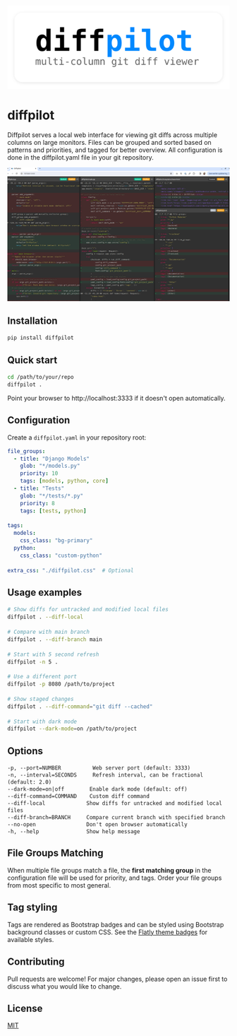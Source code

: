 ![diffpilot](assets/logo.svg)

# diffpilot

Diffpilot serves a local web interface for viewing git diffs across multiple columns on large monitors. Files can be grouped and sorted based on patterns and priorities, and tagged for better overview. All configuration is done in the diffpilot.yaml file in your git repository.

![screenshot](assets/screenshot.png)

## Installation

```bash
pip install diffpilot
```

## Quick start

```bash
cd /path/to/your/repo
diffpilot .
```

Point your browser to http://localhost:3333 if it doesn't open automatically.

## Configuration

Create a `diffpilot.yaml` in your repository root:

```yaml
file_groups:
  - title: "Django Models"
    glob: "*/models.py"
    priority: 10
    tags: [models, python, core]
  - title: "Tests"
    glob: "*/tests/*.py"
    priority: 8
    tags: [tests, python]

tags:
  models:
    css_class: "bg-primary"
  python:
    css_class: "custom-python"

extra_css: "./diffpilot.css"  # Optional
```

## Usage examples

```bash
# Show diffs for untracked and modified local files
diffpilot . --diff-local

# Compare with main branch
diffpilot . --diff-branch main

# Start with 5 second refresh
diffpilot -n 5 .

# Use a different port
diffpilot -p 8080 /path/to/project

# Show staged changes
diffpilot . --diff-command="git diff --cached"

# Start with dark mode
diffpilot --dark-mode=on /path/to/project
```

## Options

```
-p, --port=NUMBER          Web server port (default: 3333)
-n, --interval=SECONDS     Refresh interval, can be fractional (default: 2.0)
--dark-mode=on|off        Enable dark mode (default: off)
--diff-command=COMMAND    Custom diff command
--diff-local             Show diffs for untracked and modified local files
--diff-branch=BRANCH     Compare current branch with specified branch
--no-open                Don't open browser automatically
-h, --help               Show help message
```

## File Groups Matching

When multiple file groups match a file, the **first matching group** in the configuration file will be used for priority, and tags. Order your file groups from most specific to most general.

## Tag styling

Tags are rendered as Bootstrap badges and can be styled using Bootstrap background classes or custom CSS. See the [Flatly theme badges](https://bootswatch.com/flatly/) for available styles.

## Contributing

Pull requests are welcome! For major changes, please open an issue first to discuss what you would like to change.

## License

[MIT](https://opensource.org/licenses/MIT)